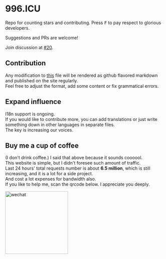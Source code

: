 996.ICU
===

Repo for counting stars and contributing. Press <kbd>F</kbd> to pay respect to glorious developers.

Suggestions and PRs are welcome!

Join discussion at [#20](https://github.com/996icu/996.ICU/issues/20).

Contribution
---
Any modification to [this](https://github.com/996icu/996.ICU/blob/master/zh_CN.md) file will be rendered as github flavored markdown and published on the site regularly.   
Feel free to adjust the format, add some content or fix grammatical errors.

Expand influence
---
I18n support is ongoing.  
If you would like to contribute more, you can add translations or just write something down in other languages in separate files.   
The key is increasing our voices.

Buy me a cup of coffee
---
(I don't drink coffee.) I said that above because it sounds coooool.   
This website is simple, but I didn't foresee such amount of traffic.   
Last 24 hours' total requests number is about **6.5 million**, which is still increasing, and it is a lot for a side project.  
And cost a lot expenses for bandwidth also.  
If you like to help me, scan the qrcode below. I appreciate you deeply.

<img src="https://i.loli.net/2019/03/27/5c9b8f3aecaa5.jpeg" alt="wechat" width="200"/>
